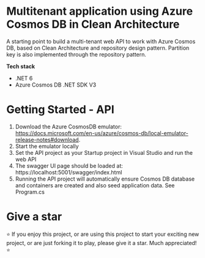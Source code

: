 # Multitenant application using Azure Cosmos DB in Clean Architecture
A starting point to build a multi-tenant web API to work with Azure Cosmos DB, based on Clean Architecture and repository design pattern. Partition key is also implemented through the repository pattern. 

**Tech stack**
* .NET 6
* Azure Cosmos DB .NET SDK V3

# Getting Started - API
1. Download the Azure CosmosDB emulator: https://docs.microsoft.com/en-us/azure/cosmos-db/local-emulator-release-notes#download.
2. Start the emulator locally
3. Set the API project as your Startup project in Visual Studio and run the web API
4. The swagger UI page should be loaded at: https://localhost:5001/swagger/index.html
5. Running the API project will automatically ensure Cosmos DB database and containers are created and also seed application data. See Program.cs

# Give a star
:star: If you enjoy this project, or are using this project to start your exciting new project, or are just forking it to play, please give it a star. Much appreciated! :star: 
